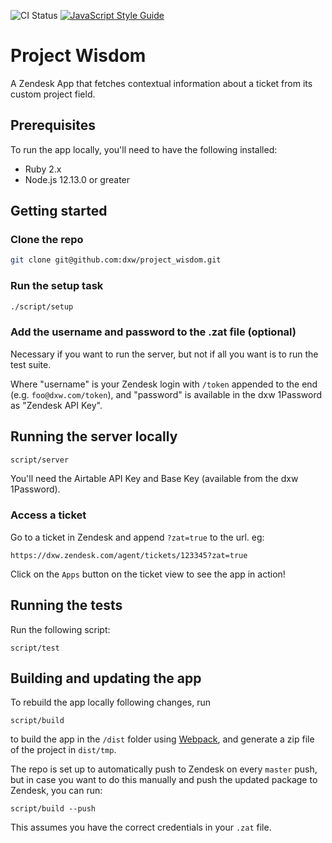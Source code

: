 ![CI Status](https://github.com/dxw/project_wisdom/workflows/CI/badge.svg) [![JavaScript Style Guide](https://img.shields.io/badge/code_style-standard-brightgreen.svg)](https://standardjs.com)

# Project Wisdom

A Zendesk App that fetches contextual information about a ticket from its custom
project field.

## Prerequisites

To run the app locally, you'll need to have the following installed:

* Ruby 2.x
* Node.js 12.13.0 or greater

## Getting started

### Clone the repo

```bash
git clone git@github.com:dxw/project_wisdom.git
```

### Run the setup task

```bash
./script/setup
```

### Add the username and password to the .zat file (optional)

Necessary if you want to run the server, but not if all you want is to run the test suite.

Where "username" is your Zendesk login with `/token` appended to the end (e.g. `foo@dxw.com/token`), and "password" is
available in the dxw 1Password as "Zendesk API Key".

## Running the server locally

```bash
script/server
```

You'll need the Airtable API Key and Base Key (available from the dxw 1Password).

### Access a ticket

Go to a ticket in Zendesk and append `?zat=true` to the url. eg:

```
https://dxw.zendesk.com/agent/tickets/123345?zat=true
```

Click on the `Apps` button on the ticket view to see the app in action!

## Running the tests

Run the following script:

```
script/test
```

## Building and updating the app

To rebuild the app locally following changes, run

```
script/build
```

to build the app in the `/dist` folder using [Webpack](https://webpack.js.org/), and generate a zip file of the
project in `dist/tmp`.

The repo is set up to automatically push to Zendesk on every `master` push, but in case you want to
do this manually and push the updated package to Zendesk, you can run:

```
script/build --push
```

This assumes you have the correct credentials in your `.zat` file.
